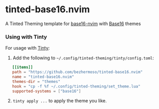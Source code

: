 # tinted-base16.nvim

A Tinted Theming template for [base16-nvim] with [Base16] themes

### Using with Tinty

For usage with [Tinty]:

1. Add the following to `~/.config/tinted-theming/tinty/config.toml`:
```toml
   [[items]]
   path = "https://github.com/bezhermoso/tinted-base16.nvim"
   name = "tinted-base16.nvim"
   themes-dir = "themes"
   hook = "cp -f %f ~/.config/tinted-theming/set_theme.lua"
   supported-systems = ["base16"]
   ```

2. `tinty apply ...` to apply the theme you like.

[base16-nvim]: https://github.com/RRethy/base16-nvim
[Base16]: https://github.com/tinted-theming/home/blob/main/styling.md
[Tinty]: https://github.com/tinted-theming/tinty
